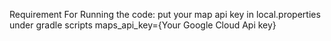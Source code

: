 Requirement For Running the code:
put your map api key in local.properties under gradle scripts
maps_api_key={Your Google Cloud Api key}
